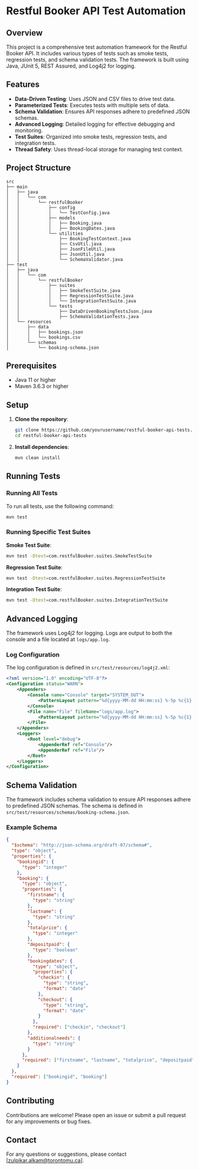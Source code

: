 # Restful Booker API Test Automation

## Overview

This project is a comprehensive test automation framework for the Restful Booker API. It includes various types of tests such as smoke tests, regression tests, and schema validation tests. The framework is built using Java, JUnit 5, REST Assured, and Log4j2 for logging.

## Features

- **Data-Driven Testing**: Uses JSON and CSV files to drive test data.
- **Parameterized Tests**: Executes tests with multiple sets of data.
- **Schema Validation**: Ensures API responses adhere to predefined JSON schemas.
- **Advanced Logging**: Detailed logging for effective debugging and monitoring.
- **Test Suites**: Organized into smoke tests, regression tests, and integration tests.
- **Thread Safety**: Uses thread-local storage for managing test context.

## Project Structure

```
src
├── main
│   ├── java
│   │   └── com
│   │       └── restfulBooker
│   │           ├── config
│   │           │   └── TestConfig.java
│   │           ├── models
│   │           │   ├── Booking.java
│   │           │   ├── BookingDates.java
│   │           └── utilities
│   │               ├── BookingTestContext.java
│   │               ├── CsvUtil.java
│   │               ├── JsonFileUtil.java
│   │               ├── JsonUtil.java
│   │               └── SchemaValidator.java
├── test
│   ├── java
│   │   └── com
│   │       └── restfulBooker
│   │           ├── suites
│   │           │   ├── SmokeTestSuite.java
│   │           │   ├── RegressionTestSuite.java
│   │           │   └── IntegrationTestSuite.java
│   │           └── tests
│   │               ├── DataDrivenBookingTestsJson.java
│   │               ├── SchemaValidationTests.java
│   └── resources
│       ├── data
│       │   ├── bookings.json
│       │   └── bookings.csv
│       └── schemas
│           └── booking-schema.json
```

## Prerequisites

- Java 11 or higher
- Maven 3.6.3 or higher

## Setup

1. **Clone the repository**:

   ```sh
   git clone https://github.com/yourusername/restful-booker-api-tests.git
   cd restful-booker-api-tests
   ```

2. **Install dependencies**:

   ```sh
   mvn clean install
   ```

## Running Tests

### Running All Tests

To run all tests, use the following command:

```sh
mvn test
```

### Running Specific Test Suites

**Smoke Test Suite**:

```sh
mvn test -Dtest=com.restfulBooker.suites.SmokeTestSuite
```

**Regression Test Suite**:

```sh
mvn test -Dtest=com.restfulBooker.suites.RegressionTestSuite
```

**Integration Test Suite**:

```sh
mvn test -Dtest=com.restfulBooker.suites.IntegrationTestSuite
```

## Advanced Logging

The framework uses Log4j2 for logging. Logs are output to both the console and a file located at `logs/app.log`.

### Log Configuration

The log configuration is defined in `src/test/resources/log4j2.xml`:

```xml
<?xml version="1.0" encoding="UTF-8"?>
<Configuration status="WARN">
    <Appenders>
        <Console name="Console" target="SYSTEM_OUT">
            <PatternLayout pattern="%d{yyyy-MM-dd HH:mm:ss} %-5p %c{1}:%L - %m%n"/>
        </Console>
        <File name="File" fileName="logs/app.log">
            <PatternLayout pattern="%d{yyyy-MM-dd HH:mm:ss} %-5p %c{1}:%L - %m%n"/>
        </File>
    </Appenders>
    <Loggers>
        <Root level="debug">
            <AppenderRef ref="Console"/>
            <AppenderRef ref="File"/>
        </Root>
    </Loggers>
</Configuration>
```

## Schema Validation

The framework includes schema validation to ensure API responses adhere to predefined JSON schemas. The schema is defined in `src/test/resources/schemas/booking-schema.json`.

### Example Schema

```json
{
  "$schema": "http://json-schema.org/draft-07/schema#",
  "type": "object",
  "properties": {
    "bookingid": {
      "type": "integer"
    },
    "booking": {
      "type": "object",
      "properties": {
        "firstname": {
          "type": "string"
        },
        "lastname": {
          "type": "string"
        },
        "totalprice": {
          "type": "integer"
        },
        "depositpaid": {
          "type": "boolean"
        },
        "bookingdates": {
          "type": "object",
          "properties": {
            "checkin": {
              "type": "string",
              "format": "date"
            },
            "checkout": {
              "type": "string",
              "format": "date"
            }
          },
          "required": ["checkin", "checkout"]
        },
        "additionalneeds": {
          "type": "string"
        }
      },
      "required": ["firstname", "lastname", "totalprice", "depositpaid", "bookingdates"]
    }
  },
  "required": ["bookingid", "booking"]
}
```

## Contributing

Contributions are welcome! Please open an issue or submit a pull request for any improvements or bug fixes.


## Contact

For any questions or suggestions, please contact [zulpikar.alkam@torontomu.ca].

